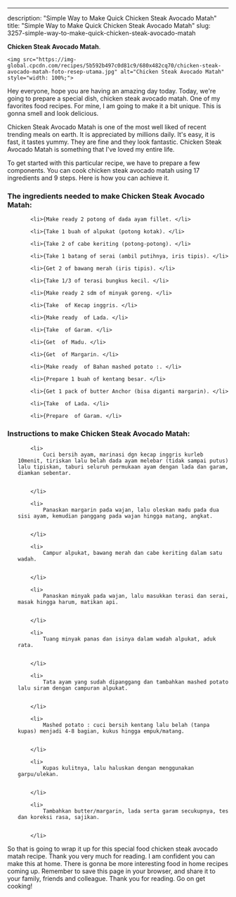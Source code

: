 ---
description: "Simple Way to Make Quick Chicken Steak Avocado Matah"
title: "Simple Way to Make Quick Chicken Steak Avocado Matah"
slug: 3257-simple-way-to-make-quick-chicken-steak-avocado-matah

<p>
	<strong>Chicken Steak Avocado Matah</strong>. 
	
</p>
<p>
	
	<img src="https://img-global.cpcdn.com/recipes/5b592b497c0d81c9/680x482cq70/chicken-steak-avocado-matah-foto-resep-utama.jpg" alt="Chicken Steak Avocado Matah" style="width: 100%;">
	
	
</p>
<p>
	Hey everyone, hope you are having an amazing day today. Today, we're going to prepare a special dish, chicken steak avocado matah. One of my favorites food recipes. For mine, I am going to make it a bit unique. This is gonna smell and look delicious.
</p>
	
<p>
	Chicken Steak Avocado Matah is one of the most well liked of recent trending meals on earth. It is appreciated by millions daily. It's easy, it is fast, it tastes yummy. They are fine and they look fantastic. Chicken Steak Avocado Matah is something that I've loved my entire life.
</p>
<p>
	
</p>

<p>
To get started with this particular recipe, we have to prepare a few components. You can cook chicken steak avocado matah using 17 ingredients and 9 steps. Here is how you can achieve it.
</p>

<h3>The ingredients needed to make Chicken Steak Avocado Matah:</h3>

<ol>
	
		<li>{Make ready 2 potong of dada ayam fillet. </li>
	
		<li>{Take 1 buah of alpukat (potong kotak). </li>
	
		<li>{Take 2 of cabe keriting (potong-potong). </li>
	
		<li>{Take 1 batang of serai (ambil putihnya, iris tipis). </li>
	
		<li>{Get 2 of bawang merah (iris tipis). </li>
	
		<li>{Take 1/3 of terasi bungkus kecil. </li>
	
		<li>{Make ready 2 sdm of minyak goreng. </li>
	
		<li>{Take  of Kecap inggris. </li>
	
		<li>{Make ready  of Lada. </li>
	
		<li>{Take  of Garam. </li>
	
		<li>{Get  of Madu. </li>
	
		<li>{Get  of Margarin. </li>
	
		<li>{Make ready  of Bahan mashed potato :. </li>
	
		<li>{Prepare 1 buah of kentang besar. </li>
	
		<li>{Get 1 pack of butter Anchor (bisa diganti margarin). </li>
	
		<li>{Take  of Lada. </li>
	
		<li>{Prepare  of Garam. </li>
	
</ol>
<p>
	
</p>

<h3>Instructions to make Chicken Steak Avocado Matah:</h3>

<ol>
	
		<li>
			Cuci bersih ayam, marinasi dgn kecap inggris kurleb 10menit, tiriskan lalu belah dada ayam melebar (tidak sampai putus) lalu tipiskan, taburi seluruh permukaan ayam dengan lada dan garam, diamkan sebentar.
			
			
		</li>
	
		<li>
			Panaskan margarin pada wajan, lalu oleskan madu pada dua sisi ayam, kemudian panggang pada wajan hingga matang, angkat.
			
			
		</li>
	
		<li>
			Campur alpukat, bawang merah dan cabe keriting dalam satu wadah.
			
			
		</li>
	
		<li>
			Panaskan minyak pada wajan, lalu masukkan terasi dan serai, masak hingga harum, matikan api.
			
			
		</li>
	
		<li>
			Tuang minyak panas dan isinya dalam wadah alpukat, aduk rata.
			
			
		</li>
	
		<li>
			Tata ayam yang sudah dipanggang dan tambahkan mashed potato lalu siram dengan campuran alpukat.
			
			
		</li>
	
		<li>
			Mashed potato : cuci bersih kentang lalu belah (tanpa kupas) menjadi 4-8 bagian, kukus hingga empuk/matang.
			
			
		</li>
	
		<li>
			Kupas kulitnya, lalu haluskan dengan menggunakan garpu/ulekan.
			
			
		</li>
	
		<li>
			Tambahkan butter/margarin, lada serta garam secukupnya, tes dan koreksi rasa, sajikan.
			
			
		</li>
	
</ol>

<p>
	
</p>

<p>
	So that is going to wrap it up for this special food chicken steak avocado matah recipe. Thank you very much for reading. I am confident you can make this at home. There is gonna be more interesting food in home recipes coming up. Remember to save this page in your browser, and share it to your family, friends and colleague. Thank you for reading. Go on get cooking!
</p>
